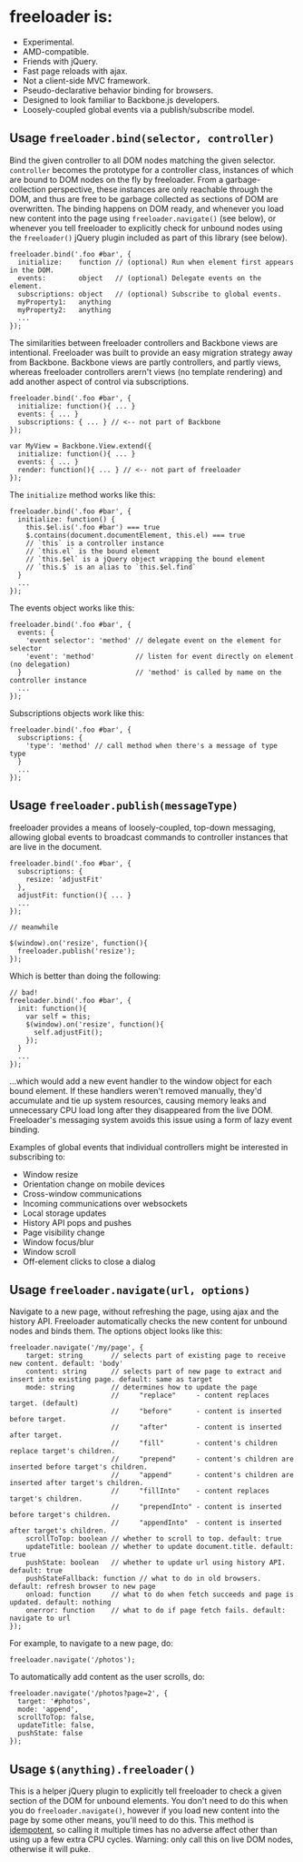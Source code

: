 # freeloader is:

 * Experimental.
 * AMD-compatible.
 * Friends with jQuery.
 * Fast page reloads with ajax.
 * Not a client-side MVC framework.
 * Pseudo-declarative behavior binding for browsers.
 * Designed to look familiar to Backbone.js developers.
 * Loosely-coupled global events via a publish/subscribe model.

## Usage `freeloader.bind(selector, controller)`

Bind the given controller to all DOM nodes matching the given selector. `controller` becomes the prototype for a controller class, instances of which are bound to DOM nodes on the fly by freeloader. From a garbage-collection perspective, these instances are only reachable through the DOM, and thus are free to be garbage collected as sections of DOM are overwritten. The binding happens on DOM ready, and whenever you load new content into the page using `freeloader.navigate()` (see below), or whenever you tell freeloader to explicitly check for unbound nodes using the `freeloader()` jQuery plugin included as part of this library (see below).

    freeloader.bind('.foo #bar', {
      initialize:    function // (optional) Run when element first appears in the DOM.
      events:        object   // (optional) Delegate events on the element.
      subscriptions: object   // (optional) Subscribe to global events.
      myProperty1:   anything
      myProperty2:   anything
      ...
    });

The similarities between freeloader controllers and Backbone views are intentional. Freeloader was built to provide an easy migration strategy away from Backbone. Backbone views are partly controllers, and partly views, whereas freeloader controllers arern't views (no template rendering) and add another aspect of control via subscriptions.

    freeloader.bind('.foo #bar', {
      initialize: function(){ ... }
      events: { ... }
      subscriptions: { ... } // <-- not part of Backbone
    });

    var MyView = Backbone.View.extend({
      initialize: function(){ ... }
      events: { ... }
      render: function(){ ... } // <-- not part of freeloader
    });

The `initialize` method works like this:

    freeloader.bind('.foo #bar', {
      initialize: function() {
        this.$el.is('.foo #bar') === true
        $.contains(document.documentElement, this.el) === true
        // `this` is a controller instance
        // `this.el` is the bound element
        // `this.$el` is a jQuery object wrapping the bound element
        // `this.$` is an alias to `this.$el.find`
      }
      ...
    });

The events object works like this:

    freeloader.bind('.foo #bar', {
      events: {
        'event selector': 'method' // delegate event on the element for selector
        'event': 'method'          // listen for event directly on element (no delegation)
      }                            // 'method' is called by name on the controller instance
      ...
    });

Subscriptions objects work like this:

    freeloader.bind('.foo #bar', {
      subscriptions: {
        'type': 'method' // call method when there's a message of type type
      }
      ...
    });

## Usage `freeloader.publish(messageType)`

freeloader provides a means of loosely-coupled, top-down messaging, allowing global events to broadcast commands to controller instances that are live in the document.

    freeloader.bind('.foo #bar', {
      subscriptions: {
        resize: 'adjustFit'
      },
      adjustFit: function(){ ... }
      ...
    });

    // meanwhile

    $(window).on('resize', function(){
      freeloader.publish('resize');
    });

Which is better than doing the following:

    // bad!
    freeloader.bind('.foo #bar', {
      init: function(){
        var self = this;
        $(window).on('resize', function(){
          self.adjustFit();
        });
      }
      ...
    });

...which would add a new event handler to the window object for each bound element. If these handlers weren't removed manually, they'd accumulate and tie up system resources, causing memory leaks and unnecessary CPU load long after they disappeared from the live DOM. Freeloader's messaging system avoids this issue using a form of lazy event binding.

Examples of global events that individual controllers might be interested in subscribing to:

 * Window resize
 * Orientation change on mobile devices
 * Cross-window communications
 * Incoming communications over websockets
 * Local storage updates
 * History API pops and pushes
 * Page visibility change
 * Window focus/blur
 * Window scroll
 * Off-element clicks to close a dialog

## Usage `freeloader.navigate(url, options)`

Navigate to a new page, without refreshing the page, using ajax and the history API. Freeloader automatically checks the new content for unbound nodes and binds them. The options object looks like this:

    freeloader.navigate('/my/page', {
        target: string       // selects part of existing page to receive new content. default: 'body'
        content: string      // selects part of new page to extract and insert into existing page. default: same as target
        mode: string         // determines how to update the page
                             //     "replace"     - content replaces target. (default)
                             //     "before"      - content is inserted before target.
                             //     "after"       - content is inserted after target.
                             //     "fill"        - content's children replace target's children.
                             //     "prepend"     - content's children are inserted before target's children.
                             //     "append"      - content's children are inserted after target's children.
                             //     "fillInto"    - content replaces target's children.
                             //     "prependInto" - content is inserted before target's children.
                             //     "appendInto"  - content is inserted after target's children.
        scrollToTop: boolean // whether to scroll to top. default: true
        updateTitle: boolean // whether to update document.title. default: true
        pushState: boolean   // whether to update url using history API. default: true
        pushStateFallback: function // what to do in old browsers. default: refresh browser to new page
        onload: function     // what to do when fetch succeeds and page is updated. default: nothing
        onerror: function    // what to do if page fetch fails. default: navigate to url
    });

For example, to navigate to a new page, do:

    freeloader.navigate('/photos');

To automatically add content as the user scrolls, do:

    freeloader.navigate('/photos?page=2', {
      target: '#photos',
      mode: 'append',
      scrollToTop: false,
      updateTitle: false,
      pushState: false
    });

## Usage `$(anything).freeloader()`

This is a helper jQuery plugin to explicitly tell freeloader to check a given section of the DOM for unbound elements. You don't need to do this when you do `freeloader.navigate()`, however if you load new content into the page by some other means, you'll need to do this. This method is [idempotent](http://en.wikipedia.org/wiki/Idempotence), so calling it multiple times has no adverse affect other than using up a few extra CPU cycles. Warning: only call this on live DOM nodes, otherwise it will puke.


